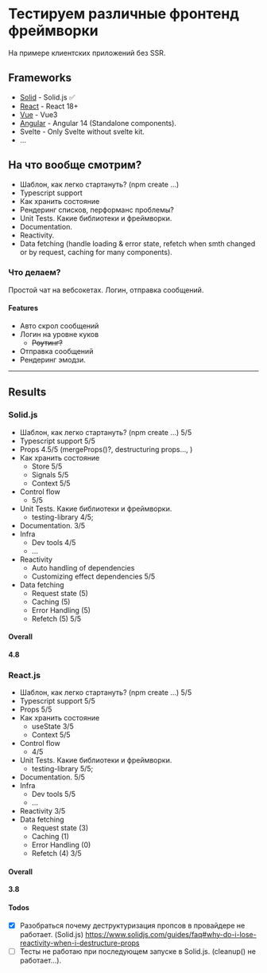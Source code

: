 # Тестируем различные фронтенд фреймворки

На примере клиентских приложений без SSR.

## Frameworks

* [Solid](./solid-tests) - Solid.js ✅
* [React](./react-tests) - React 18+
* [Vue](./vue-tests) - Vue3
* [Angular](./angular-tests) - Angular 14 (Standalone components).
* Svelte - Only Svelte without svelte kit.
* ...

## На что вообще смотрим?

* Шаблон, как легко стартануть? (npm create ...)
* Typescript support
* Как хранить состояние
* Рендеринг списков, перформанс проблемы?
* Unit Tests. Какие библиотеки и фреймворки.
* Documentation.
* Reactivity.
* Data fetching (handle loading & error state, refetch when smth changed or by request, caching for many components).

### Что делаем?

Простой чат на вебсокетах. Логин, отправка сообщений.

#### Features

* Авто скрол сообщений
* Логин на уровне куков
  * ~~Роутинг?~~
* Отправка сообщений
* Рендеринг эмодзи.

---

## Results

### Solid.js

* Шаблон, как легко стартануть? (npm create ...)
  5/5
* Typescript support
  5/5
* Props
  4.5/5 (mergeProps()?, destructuring props..., )
* Как хранить состояние
  * Store 5/5
  * Signals 5/5
  * Context 5/5
* Control flow
  * 5/5
* Unit Tests. Какие библиотеки и фреймворки.
  * testing-library 4/5;
* Documentation.
  3/5
* Infra
  * Dev tools 4/5
  * ...
* Reactivity
  * Auto handling of dependencies
  * Customizing effect dependencies
  5/5
* Data fetching
  * Request state (5)
  * Caching (5)
  * Error Handling (5)
  * Refetch (5)
  5/5

#### Overall

**4.8**

### React.js

* Шаблон, как легко стартануть? (npm create ...)
  5/5
* Typescript support
  5/5
* Props
  5/5
* Как хранить состояние
  * useState 3/5
  * Context 5/5
* Control flow
  * 4/5
* Unit Tests. Какие библиотеки и фреймворки.
  * testing-library 5/5;
* Documentation.
  5/5
* Infra
  * Dev tools 5/5
  * ...
* Reactivity
  3/5
* Data fetching
  * Request state (3)
  * Caching (1)
  * Error Handling (0)
  * Refetch (4)
  3/5

#### Overall

**3.8**

#### Todos

* [x] Разобраться почему деструктуризация пропсов в провайдере не работает. (Solid.js) <https://www.solidjs.com/guides/faq#why-do-i-lose-reactivity-when-i-destructure-props>
* [ ] Тесты не работаю  при последующем запуске в Solid.js. (cleanup() не работает...).

